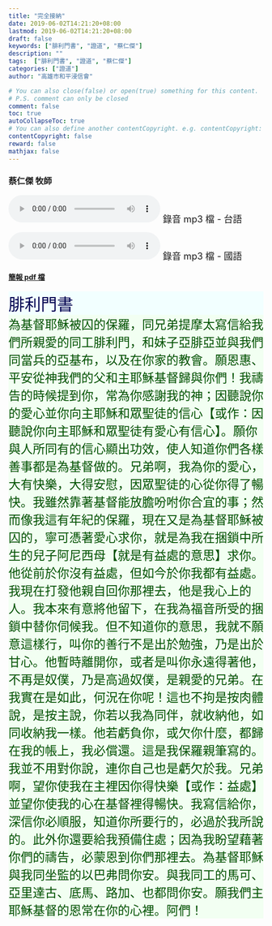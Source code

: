 ```yaml
---
title: "完全接納"
date: 2019-06-02T14:21:20+08:00
lastmod: 2019-06-02T14:21:20+08:00
draft: false
keywords: ["腓利門書", "證道", "蔡仁傑"]
description: ""
tags:  ["腓利門書", "證道", "蔡仁傑"]
categories: ["證道"]
author: "高雄市和平浸信會"

# You can also close(false) or open(true) something for this content.
# P.S. comment can only be closed
comment: false
toc: true
autoCollapseToc: true
# You can also define another contentCopyright. e.g. contentCopyright: "This is another copyright."
contentCopyright: false
reward: false
mathjax: false
---
```


### 蔡仁傑 牧師

<audio controls src="https://hbc.nctu.me/mp3-s/s20190602t.mp3"></audio><font size="4"> 錄音 mp3 檔 - 台語</font>

<audio controls src="https://hbc.nctu.me/mp3-s/s20190602c.mp3"></audio><font size="4"> 錄音 mp3 檔 - 國語</font>

#### [簡報 pdf 檔](/pdf-s/s20190602.pdf "親子")

<div style="background-color:#F2FFFF"><font size="6", color="#000050">
腓利門書
</font>
</div>

<div style="background-color:#F2FFF2"><font size="5", color="005000">
為基督耶穌被囚的保羅，同兄弟提摩太寫信給我們所親愛的同工腓利門，和妹子亞腓亞並與我們同當兵的亞基布，以及在你家的教會。願恩惠、平安從神我們的父和主耶穌基督歸與你們！我禱告的時候提到你，常為你感謝我的神；因聽說你的愛心並你向主耶穌和眾聖徒的信心【或作：因聽說你向主耶穌和眾聖徒有愛心有信心】。願你與人所同有的信心顯出功效，使人知道你們各樣善事都是為基督做的。兄弟啊，我為你的愛心，大有快樂，大得安慰，因眾聖徒的心從你得了暢快。我雖然靠著基督能放膽吩咐你合宜的事；然而像我這有年紀的保羅，現在又是為基督耶穌被囚的，寧可憑著愛心求你，就是為我在捆鎖中所生的兒子阿尼西母【就是有益處的意思】求你。他從前於你沒有益處，但如今於你我都有益處。我現在打發他親自回你那裡去，他是我心上的人。我本來有意將他留下，在我為福音所受的捆鎖中替你伺候我。但不知道你的意思，我就不願意這樣行，叫你的善行不是出於勉強，乃是出於甘心。他暫時離開你，或者是叫你永遠得著他，不再是奴僕，乃是高過奴僕，是親愛的兄弟。在我實在是如此，何況在你呢！這也不拘是按肉體說，是按主說，你若以我為同伴，就收納他，如同收納我一樣。他若虧負你，或欠你什麼，都歸在我的帳上，我必償還。這是我保羅親筆寫的。我並不用對你說，連你自己也是虧欠於我。兄弟啊，望你使我在主裡因你得快樂【或作：益處】並望你使我的心在基督裡得暢快。我寫信給你，深信你必順服，知道你所要行的，必過於我所說的。此外你還要給我預備住處；因為我盼望藉著你們的禱告，必蒙恩到你們那裡去。為基督耶穌與我同坐監的以巴弗問你安。與我同工的馬可、亞里達古、底馬、路加、也都問你安。願我們主耶穌基督的恩常在你的心裡。阿們！
</font>
</div>